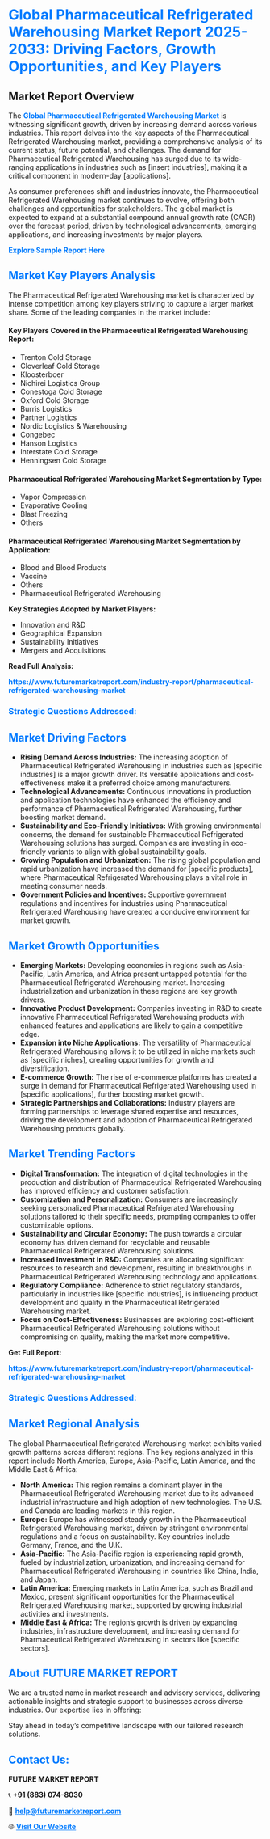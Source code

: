 <h1 style="color: #007BFF;">Global Pharmaceutical Refrigerated Warehousing Market Report 2025-2033: Driving Factors, Growth Opportunities, and Key Players</h1>

<section id="overview">
<h2>Market Report Overview</h2>
<p>The <a href="https://www.futuremarketreport.com/industry-report/pharmaceutical-refrigerated-warehousing-market" style="color: #007BFF; text-decoration: none;"><strong>Global Pharmaceutical Refrigerated Warehousing Market</strong></a> is witnessing significant growth, driven by increasing demand across various industries. This report delves into the key aspects of the Pharmaceutical Refrigerated Warehousing market, providing a comprehensive analysis of its current status, future potential, and challenges. The demand for Pharmaceutical Refrigerated Warehousing has surged due to its wide-ranging applications in industries such as [insert industries], making it a critical component in modern-day [applications].</p>
<p>As consumer preferences shift and industries innovate, the Pharmaceutical Refrigerated Warehousing market continues to evolve, offering both challenges and opportunities for stakeholders. The global market is expected to expand at a substantial compound annual growth rate (CAGR) over the forecast period, driven by technological advancements, emerging applications, and increasing investments by major players.</p>
</section>

<section id="overview">
<p><a href="https://www.futuremarketreport.com/request-sample/reportId=120273" style="color: #007BFF; text-decoration: none;"><strong>Explore Sample Report Here</strong></a></p>
</section>

<section id="key-players">
<h2 style="color: #007BFF;">Market Key Players Analysis</h2>
<p>The Pharmaceutical Refrigerated Warehousing market is characterized by intense competition among key players striving to capture a larger market share. Some of the leading companies in the market include:</p>
<h4>Key Players Covered in the Pharmaceutical Refrigerated Warehousing Report:</h4>
<ul><li>Trenton Cold Storage</li><li>Cloverleaf Cold Storage</li><li>Kloosterboer</li><li>Nichirei Logistics Group</li><li>Conestoga Cold Storage</li><li>Oxford Cold Storage</li><li>Burris Logistics</li><li>Partner Logistics</li><li>Nordic Logistics &amp; Warehousing</li><li>Congebec</li><li>Hanson Logistics</li><li>Interstate Cold Storage</li><li>Henningsen Cold Storage</li></ul>
<h4>Pharmaceutical Refrigerated Warehousing Market Segmentation by Type:</h4>
<ul><li>Vapor Compression</li><li>Evaporative Cooling</li><li>Blast Freezing</li><li>Others</li></ul>

<h4>Pharmaceutical Refrigerated Warehousing Market Segmentation by Application:</h4>
<ul><li>Blood and Blood Products</li><li>Vaccine</li><li>Others</li><li>Pharmaceutical Refrigerated Warehousing</li></ul>
<p><strong>Key Strategies Adopted by Market Players:</strong></p>
<ul>
<li>Innovation and R&D</li>
<li>Geographical Expansion</li>
<li>Sustainability Initiatives</li>
<li>Mergers and Acquisitions</li>
</ul>
</section>

<section>
<p><strong>Read Full Analysis: </strong></p><a href="https://www.futuremarketreport.com/industry-report/pharmaceutical-refrigerated-warehousing-market" style="color: #007BFF; text-decoration: none;"><strong>https://www.futuremarketreport.com/industry-report/pharmaceutical-refrigerated-warehousing-market</strong></a>
<h3 style="color: #007BFF;">Strategic Questions Addressed:</h3>
</section>

<section id="driving-factors">
<h2 style="color: #007BFF;">Market Driving Factors</h2>
<ul>
<li><strong>Rising Demand Across Industries:</strong> The increasing adoption of Pharmaceutical Refrigerated Warehousing in industries such as [specific industries] is a major growth driver. Its versatile applications and cost-effectiveness make it a preferred choice among manufacturers.</li>
<li><strong>Technological Advancements:</strong> Continuous innovations in production and application technologies have enhanced the efficiency and performance of Pharmaceutical Refrigerated Warehousing, further boosting market demand.</li>
<li><strong>Sustainability and Eco-Friendly Initiatives:</strong> With growing environmental concerns, the demand for sustainable Pharmaceutical Refrigerated Warehousing solutions has surged. Companies are investing in eco-friendly variants to align with global sustainability goals.</li>
<li><strong>Growing Population and Urbanization:</strong> The rising global population and rapid urbanization have increased the demand for [specific products], where Pharmaceutical Refrigerated Warehousing plays a vital role in meeting consumer needs.</li>
<li><strong>Government Policies and Incentives:</strong> Supportive government regulations and incentives for industries using Pharmaceutical Refrigerated Warehousing have created a conducive environment for market growth.</li>
</ul>
</section>

<section id="growth-opportunities">
<h2 style="color: #007BFF;">Market Growth Opportunities</h2>
<ul>
<li><strong>Emerging Markets:</strong> Developing economies in regions such as Asia-Pacific, Latin America, and Africa present untapped potential for the Pharmaceutical Refrigerated Warehousing market. Increasing industrialization and urbanization in these regions are key growth drivers.</li>
<li><strong>Innovative Product Development:</strong> Companies investing in R&D to create innovative Pharmaceutical Refrigerated Warehousing products with enhanced features and applications are likely to gain a competitive edge.</li>
<li><strong>Expansion into Niche Applications:</strong> The versatility of Pharmaceutical Refrigerated Warehousing allows it to be utilized in niche markets such as [specific niches], creating opportunities for growth and diversification.</li>
<li><strong>E-commerce Growth:</strong> The rise of e-commerce platforms has created a surge in demand for Pharmaceutical Refrigerated Warehousing used in [specific applications], further boosting market growth.</li>
<li><strong>Strategic Partnerships and Collaborations:</strong> Industry players are forming partnerships to leverage shared expertise and resources, driving the development and adoption of Pharmaceutical Refrigerated Warehousing products globally.</li>
</ul>
</section>

<section id="trending-factors">
<h2 style="color: #007BFF;">Market Trending Factors</h2>
<ul>
<li><strong>Digital Transformation:</strong> The integration of digital technologies in the production and distribution of Pharmaceutical Refrigerated Warehousing has improved efficiency and customer satisfaction.</li>
<li><strong>Customization and Personalization:</strong> Consumers are increasingly seeking personalized Pharmaceutical Refrigerated Warehousing solutions tailored to their specific needs, prompting companies to offer customizable options.</li>
<li><strong>Sustainability and Circular Economy:</strong> The push towards a circular economy has driven demand for recyclable and reusable Pharmaceutical Refrigerated Warehousing solutions.</li>
<li><strong>Increased Investment in R&D:</strong> Companies are allocating significant resources to research and development, resulting in breakthroughs in Pharmaceutical Refrigerated Warehousing technology and applications.</li>
<li><strong>Regulatory Compliance:</strong> Adherence to strict regulatory standards, particularly in industries like [specific industries], is influencing product development and quality in the Pharmaceutical Refrigerated Warehousing market.</li>
<li><strong>Focus on Cost-Effectiveness:</strong> Businesses are exploring cost-efficient Pharmaceutical Refrigerated Warehousing solutions without compromising on quality, making the market more competitive.</li>
</ul>
</section>

<section>
<p><strong>Get Full Report: </strong></p><a href="https://www.futuremarketreport.com/industry-report/pharmaceutical-refrigerated-warehousing-market" style="color: #007BFF; text-decoration: none;"><strong>https://www.futuremarketreport.com/industry-report/pharmaceutical-refrigerated-warehousing-market</strong></a>
<h3 style="color: #007BFF;">Strategic Questions Addressed:</h3>
</section>


<section id="regional-analysis">
<h2 style="color: #007BFF;">Market Regional Analysis</h2>
<p>The global Pharmaceutical Refrigerated Warehousing market exhibits varied growth patterns across different regions. The key regions analyzed in this report include North America, Europe, Asia-Pacific, Latin America, and the Middle East & Africa:</p>
<ul>
<li><strong>North America:</strong> This region remains a dominant player in the Pharmaceutical Refrigerated Warehousing market due to its advanced industrial infrastructure and high adoption of new technologies. The U.S. and Canada are leading markets in this region.</li>
<li><strong>Europe:</strong> Europe has witnessed steady growth in the Pharmaceutical Refrigerated Warehousing market, driven by stringent environmental regulations and a focus on sustainability. Key countries include Germany, France, and the U.K.</li>
<li><strong>Asia-Pacific:</strong> The Asia-Pacific region is experiencing rapid growth, fueled by industrialization, urbanization, and increasing demand for Pharmaceutical Refrigerated Warehousing in countries like China, India, and Japan.</li>
<li><strong>Latin America:</strong> Emerging markets in Latin America, such as Brazil and Mexico, present significant opportunities for the Pharmaceutical Refrigerated Warehousing market, supported by growing industrial activities and investments.</li>
<li><strong>Middle East & Africa:</strong> The region’s growth is driven by expanding industries, infrastructure development, and increasing demand for Pharmaceutical Refrigerated Warehousing in sectors like [specific sectors].</li>
</ul>
</section>

<footer>
<h2 style="color: #007BFF;">About FUTURE MARKET REPORT</h2>
<p>We are a trusted name in market research and advisory services, delivering actionable insights and strategic support to businesses across diverse industries. Our expertise lies in offering:</p>

<p>Stay ahead in today’s competitive landscape with our tailored research solutions.</p>

<h2 style="color: #007BFF;">Contact Us:</h2>
<p><strong>FUTURE MARKET REPORT</strong></p>
<p>📞 <strong>+91 (883) 074-8030</strong></p>
<p>📧 <strong><a href="mailto:help@futuremarketreport.com" style="color: #007BFF;">help@futuremarketreport.com</a></strong></p>
<p>🌐 <strong><a href="https://www.futuremarketreport.com/" style="color: #007BFF;">Visit Our Website</a></strong></p>
</footer>